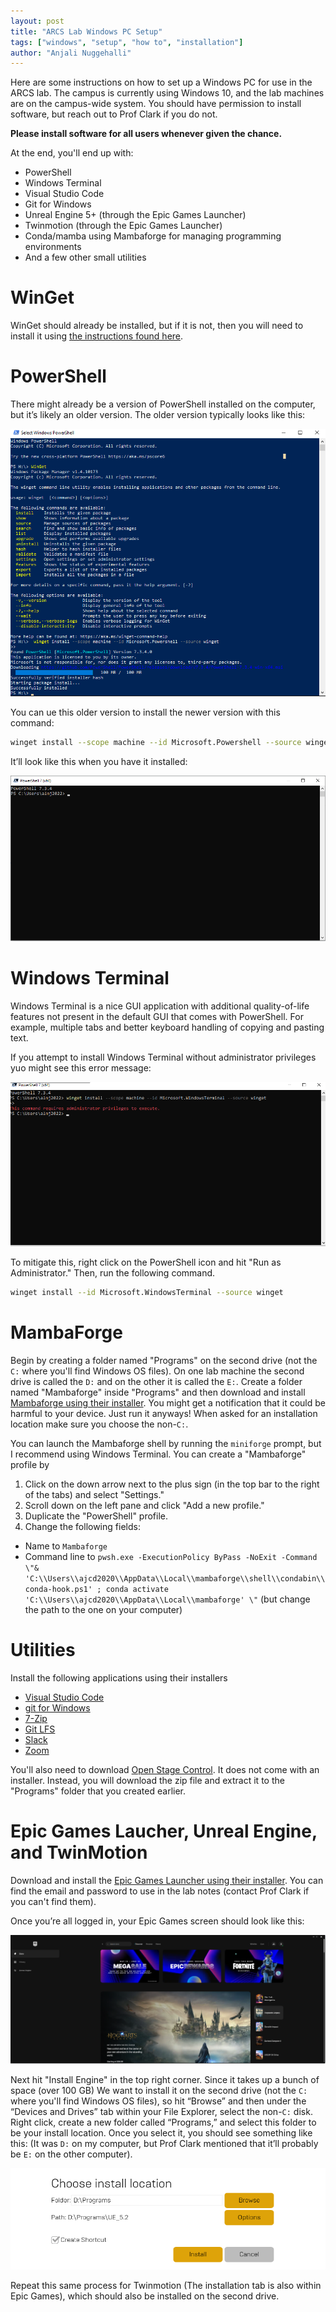 ```yaml
---
layout: post
title: "ARCS Lab Windows PC Setup"
tags: ["windows", "setup", "how to", "installation"]
author: "Anjali Nuggehalli"
---
```


Here are some instructions on how to set up a Windows PC for use in the ARCS lab. The campus is currently using Windows 10, and the lab machines are on the campus-wide system. You should have permission to install software, but reach out to Prof Clark if you do not.

**Please install software for all users whenever given the chance.**

At the end, you'll end up with:

- PowerShell
- Windows Terminal
- Visual Studio Code
- Git for Windows
- Unreal Engine 5+ (through the Epic Games Launcher)
- Twinmotion (through the Epic Games Launcher)
- Conda/mamba using Mambaforge for managing programming environments
- And a few other small utilities

# WinGet

WinGet should already be installed, but if it is not, then you will need to install it using [the instructions found here](https://github.com/microsoft/winget-cli).

# PowerShell

There might already be a version of PowerShell installed on the computer, but it’s likely an older version. The older version typically looks like this:

![Older version of Powershell](/assets/2023-05-24-windows-setup/powershellOLD.png)

You can ue this older version to install the newer version with this command:

~~~bash
winget install --scope machine --id Microsoft.Powershell --source winget
~~~

It’ll look like this when you have it installed:

![Newer version of PowerShell](/assets/2023-05-24-windows-setup/powershellNEW.png)

# Windows Terminal

Windows Terminal is a nice GUI application with additional quality-of-life features not present in the default GUI that comes with PowerShell. For example, multiple tabs and better keyboard handling of copying and pasting text.

If you attempt to install Windows Terminal without administrator privileges yuo might see this error message:

![Error Message in installing Windows Terminal](/assets/2023-05-24-windows-setup/errormessage.png)

To mitigate this, right click on the PowerShell icon and hit "Run as Administrator." Then, run the following command.

~~~bash
winget install --id Microsoft.WindowsTerminal --source winget
~~~

# MambaForge

Begin by creating a folder named "Programs" on the second drive (not the `C:` where you'll find Windows OS files). On one lab machine the second drive is called the `D:` and on the other it is called the `E:`. Create a folder named "Mambaforge" inside "Programs" and then download and install [Mambaforge using their installer](https://github.com/conda-forge/miniforge#Mambaforge). You might get a notification that it could be harmful to your device. Just run it anyways! When asked for an installation location make sure you choose the non-`C:`.

You can launch the Mambaforge shell by running the `miniforge` prompt, but I recommend using Windows Terminal. You can create a "Mambaforge" profile by

1. Click on the down arrow next to the plus sign (in the top bar to the right of the tabs) and select "Settings."
2. Scroll down on the left pane and click "Add a new profile."
3. Duplicate the "PowerShell" profile.
4. Change the following fields:
  - Name to `Mambaforge`
  - Command line to `pwsh.exe -ExecutionPolicy ByPass -NoExit -Command \"& 'C:\\Users\\ajcd2020\\AppData\\Local\\mambaforge\\shell\\condabin\\conda-hook.ps1' ; conda activate 'C:\\Users\\ajcd2020\\AppData\\Local\\mambaforge' \"` (but change the path to the one on your computer)

# Utilities

Install the following applications using their installers

- [Visual Studio Code](https://code.visualstudio.com/download)
- [git for Windows](https://gitforwindows.org/)
- [7-Zip](https://www.7-zip.org/)
- [Git LFS](https://git-lfs.com/)
- [Slack](https://slack.com/downloads/windows)
- [Zoom](https://zoom.us/download)

You'll also need to download [Open Stage Control](https://openstagecontrol.ammd.net/). It does not come with an installer. Instead, you will download the zip file and extract it to the "Programs" folder that you created earlier.

# Epic Games Laucher, Unreal Engine, and TwinMotion

Download and install the [Epic Games Launcher using their installer](https://store.epicgames.com/en-US/download). You can find the email and password to use in the lab notes (contact Prof Clark if you can't find them).

Once you’re all logged in, your Epic Games screen should look like this:

![Epic Games Launcher](/assets/2023-05-24-windows-setup/epicgames.png)

Next hit "Install Engine" in the top right corner. Since it takes up a bunch of space (over 100 GB) We want to install it on the second drive (not the `C:` where you'll find Windows OS files), so hit “Browse” and then under the “Devices and Drives” tab within your File Explorer, select the non-`C:` disk. Right click, create a new folder called “Programs,” and select this folder to be your install location. Once you select it, you should see something like this: (It was `D:` on my computer, but Prof Clark mentioned that it’ll probably be `E:` on the other computer).

![Installing Unreal Engine](/assets/2023-05-24-windows-setup/unrealengine.png)

Repeat this same process for Twinmotion (The installation tab is also within Epic Games), which should also be installed on the second drive.
